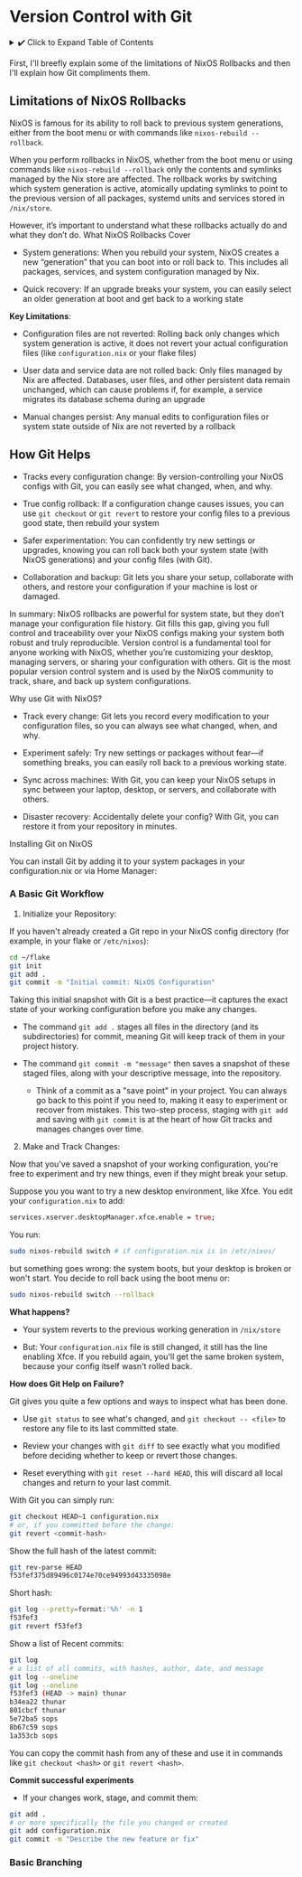 # Version Control with Git

<details>
<summary> ✔️ Click to Expand Table of Contents</summary>

<!-- toc -->

</details>

First, I'll breefly explain some of the limitations of NixOS Rollbacks and then
I'll explain how Git compliments them.

## Limitations of NixOS Rollbacks

NixOS is famous for its ability to roll back to previous system generations,
either from the boot menu or with commands like `nixos-rebuild --rollback`.

When you perform rollbacks in NixOS, whether from the boot menu or using
commands like `nixos-rebuild --rollback` only the contents and symlinks managed
by the Nix store are affected. The rollback works by switching which system
generation is active, atomically updating symlinks to point to the previous
version of all packages, systemd units and services stored in `/nix/store`.

However, it’s important to understand what these rollbacks actually do and what
they don’t do. What NixOS Rollbacks Cover

- System generations: When you rebuild your system, NixOS creates a new
  “generation” that you can boot into or roll back to. This includes all
  packages, services, and system configuration managed by Nix.

- Quick recovery: If an upgrade breaks your system, you can easily select an
  older generation at boot and get back to a working state

**Key Limitations**:

- Configuration files are not reverted: Rolling back only changes which system
  generation is active, it does not revert your actual configuration files (like
  `configuration.nix` or your flake files)

- User data and service data are not rolled back: Only files managed by Nix are
  affected. Databases, user files, and other persistent data remain unchanged,
  which can cause problems if, for example, a service migrates its database
  schema during an upgrade

- Manual changes persist: Any manual edits to configuration files or system
  state outside of Nix are not reverted by a rollback

## How Git Helps

- Tracks every configuration change: By version-controlling your NixOS configs
  with Git, you can easily see what changed, when, and why.

- True config rollback: If a configuration change causes issues, you can use
  `git checkout` or `git revert` to restore your config files to a previous good
  state, then rebuild your system

- Safer experimentation: You can confidently try new settings or upgrades,
  knowing you can roll back both your system state (with NixOS generations) and
  your config files (with Git).

- Collaboration and backup: Git lets you share your setup, collaborate with
  others, and restore your configuration if your machine is lost or damaged.

In summary: NixOS rollbacks are powerful for system state, but they don’t manage
your configuration file history. Git fills this gap, giving you full control and
traceability over your NixOS configs making your system both robust and truly
reproducible. Version control is a fundamental tool for anyone working with
NixOS, whether you’re customizing your desktop, managing servers, or sharing
your configuration with others. Git is the most popular version control system
and is used by the NixOS community to track, share, and back up system
configurations.

Why use Git with NixOS?

- Track every change: Git lets you record every modification to your
  configuration files, so you can always see what changed, when, and why.

- Experiment safely: Try new settings or packages without fear—if something
  breaks, you can easily roll back to a previous working state.

- Sync across machines: With Git, you can keep your NixOS setups in sync between
  your laptop, desktop, or servers, and collaborate with others.

- Disaster recovery: Accidentally delete your config? With Git, you can restore
  it from your repository in minutes.

Installing Git on NixOS

You can install Git by adding it to your system packages in your
configuration.nix or via Home Manager:

### A Basic Git Workflow

1. Initialize your Repository:

If you haven't already created a Git repo in your NixOS config directory (for
example, in your flake or `/etc/nixos`):

```bash
cd ~/flake
git init
git add .
git commit -m "Initial commit: NixOS Configuration"
```

Taking this initial snapshot with Git is a best practice—it captures the exact
state of your working configuration before you make any changes.

- The command `git add .` stages all files in the directory (and its
  subdirectories) for commit, meaning Git will keep track of them in your
  project history.

- The command `git commit -m "message"` then saves a snapshot of these staged
  files, along with your descriptive message, into the repository.

  - Think of a commit as a "save point" in your project. You can always go back
    to this point if you need to, making it easy to experiment or recover from
    mistakes. This two-step process, staging with `git add` and saving with
    `git commit` is at the heart of how Git tracks and manages changes over
    time.

2. Make and Track Changes:

Now that you've saved a snapshot of your working configuration, you're free to
experiment and try new things, even if they might break your setup.

Suppose you you want to try a new desktop environment, like Xfce. You edit your
`configuration.nix` to add:

```nix
services.xserver.desktopManager.xfce.enable = true;
```

You run:

```bash
sudo nixos-rebuild switch # if configuration.nix is in /etc/nixos/
```

but something goes wrong: the system boots, but your desktop is broken or won't
start. You decide to roll back using the boot menu or:

```bash
sudo nixos-rebuild switch --rollback
```

**What happens?**

- Your system reverts to the previous working generation in `/nix/store`

- But: Your `configuration.nix` file is still changed, it still has the line
  enabling Xfce. If you rebuild again, you'll get the same broken system,
  because your config itself wasn't rolled back.

**How does Git Help on Failure?**

Git gives you quite a few options and ways to inspect what has been done.

- Use `git status` to see what's changed, and `git checkout -- <file>` to
  restore any file to its last committed state.

- Review your changes with `git diff` to see exactly what you modified before
  deciding whether to keep or revert those changes.

- Reset everything with `git reset --hard HEAD`, this will discard all local
  changes and return to your last commit.

With Git you can simply run:

```bash
git checkout HEAD~1 configuration.nix
# or, if you committed before the change:
git revert <commit-hash>
```

Show the full hash of the latest commit:

```bash
git rev-parse HEAD
f53fef375d89496c0174e70ce94993d43335098e
```

Short hash:

```bash
git log --pretty=format:'%h' -n 1
f53fef3
git revert f53fef3
```

Show a list of Recent commits:

```bash
git log
# a list of all commits, with hashes, author, date, and message
git log --oneline
git log --oneline
f53fef3 (HEAD -> main) thunar
b34ea22 thunar
801cbcf thunar
5e72ba5 sops
8b67c59 sops
1a353cb sops
```

You can copy the commit hash from any of these and use it in commands like
`git checkout <hash>` or `git revert <hash>`.

**Commit successful experiments**

- If your changes work, stage, and commit them:

```bash
git add .
# or more specifically the file you changed or created
git add configuration.nix
git commit -m "Describe the new feature or fix"
```

### Basic Branching
